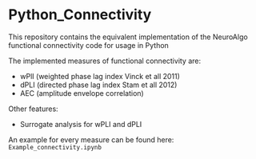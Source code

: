 # Python_Connectivity

This repository contains the equivalent implementation of the NeuroAlgo functional connectivity code for usage in Python

The implemented measures of functional connectivity are:

- wPlI (weighted phase lag index Vinck et all 2011)
- dPLI (directed phase lag index Stam et all 2012)
- AEC (amplitude envelope correlation)

Other features:

- Surrogate analysis for wPLI and dPLI

An example for every measure can be found here:
`Example_connectivity.ipynb`

